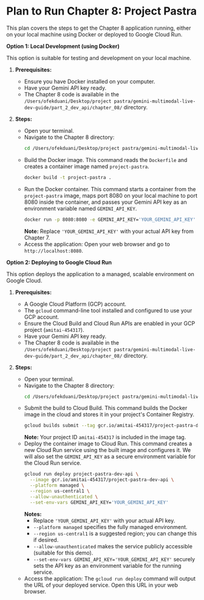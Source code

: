 # Plan to Run Chapter 8: Project Pastra

This plan covers the steps to get the Chapter 8 application running, either on your local machine using Docker or deployed to Google Cloud Run.

**Option 1: Local Development (using Docker)**

This option is suitable for testing and development on your local machine.

1.  **Prerequisites:**
    *   Ensure you have Docker installed on your computer.
    *   Have your Gemini API key ready.
    *   The Chapter 8 code is available in the `/Users/ofekduani/Desktop/project pastra/gemini-multimodal-live-dev-guide/part_2_dev_api/chapter_08/` directory.

2.  **Steps:**
    *   Open your terminal.
    *   Navigate to the Chapter 8 directory:
        ```bash
        cd /Users/ofekduani/Desktop/project pastra/gemini-multimodal-live-dev-guide/part_2_dev_api/chapter_08/
        ```
    *   Build the Docker image. This command reads the `Dockerfile` and creates a container image named `project-pastra`.
        ```bash
        docker build -t project-pastra .
        ```
    *   Run the Docker container. This command starts a container from the `project-pastra` image, maps port 8080 on your local machine to port 8080 inside the container, and passes your Gemini API key as an environment variable named `GEMINI_API_KEY`.
        ```bash
        docker run -p 8080:8080 -e GEMINI_API_KEY='YOUR_GEMINI_API_KEY' project-pastra
        ```
        **Note:** Replace `'YOUR_GEMINI_API_KEY'` with your actual API key from Chapter 7.
    *   Access the application: Open your web browser and go to `http://localhost:8080`.

**Option 2: Deploying to Google Cloud Run**

This option deploys the application to a managed, scalable environment on Google Cloud.

1.  **Prerequisites:**
    *   A Google Cloud Platform (GCP) account.
    *   The `gcloud` command-line tool installed and configured to use your GCP account.
    *   Ensure the Cloud Build and Cloud Run APIs are enabled in your GCP project (`amitai-454317`).
    *   Have your Gemini API key ready.
    *   The Chapter 8 code is available in the `/Users/ofekduani/Desktop/project pastra/gemini-multimodal-live-dev-guide/part_2_dev_api/chapter_08/` directory.

2.  **Steps:**
    *   Open your terminal.
    *   Navigate to the Chapter 8 directory:
        ```bash
        cd /Users/ofekduani/Desktop/project pastra/gemini-multimodal-live-dev-guide/part_2_dev_api/chapter_08/
        ```
    *   Submit the build to Cloud Build. This command builds the Docker image in the cloud and stores it in your project's Container Registry.
        ```bash
        gcloud builds submit --tag gcr.io/amitai-454317/project-pastra-dev-api
        ```
        **Note:** Your project ID `amitai-454317` is included in the image tag.
    *   Deploy the container image to Cloud Run. This command creates a new Cloud Run service using the built image and configures it. We will also set the `GEMINI_API_KEY` as a secure environment variable for the Cloud Run service.
        ```bash
        gcloud run deploy project-pastra-dev-api \
          --image gcr.io/amitai-454317/project-pastra-dev-api \
          --platform managed \
          --region us-central1 \
          --allow-unauthenticated \
          --set-env-vars GEMINI_API_KEY='YOUR_GEMINI_API_KEY'
        ```
        **Notes:**
        *   Replace `'YOUR_GEMINI_API_KEY'` with your actual API key.
        *   `--platform managed` specifies the fully managed environment.
        *   `--region us-central1` is a suggested region; you can change this if desired.
        *   `--allow-unauthenticated` makes the service publicly accessible (suitable for this demo).
        *   `--set-env-vars GEMINI_API_KEY='YOUR_GEMINI_API_KEY'` securely sets the API key as an environment variable for the running service.
    *   Access the application: The `gcloud run deploy` command will output the URL of your deployed service. Open this URL in your web browser.